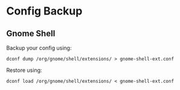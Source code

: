 # Config Backup

## Gnome Shell

Backup your config using:

```shell
dconf dump /org/gnome/shell/extensions/ > gnome-shell-ext.conf
```

Restore using:

```shell
dconf load /org/gnome/shell/extensions/ < gnome-shell-ext.conf
```

